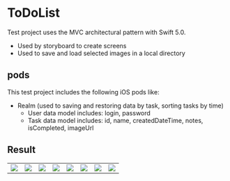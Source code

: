 # ToDoList
Test project uses the MVС architectural pattern with Swift 5.0.
  - Used by storyboard to create screens
  - Used to save and load selected images in a local directory
## pods
This test project includes the following iOS pods like:
  - Realm (used to saving and restoring data by task, sorting tasks by time)
    - User data model includes: login, password
    - Task data model includes: id, name, createdDateTime, notes, isCompleted, imageUrl

## Result

<table>
  <tr>
    <td>
      <img src="https://raw.githubusercontent.com/rusellkhx/Images/main/ToDoListLogin.png"/>
    </td>
    <td>
      <img src="https://raw.githubusercontent.com/rusellkhx/Images/main/ToDoListRegistration.png"/>
    </td>
    <td>
      <img src="https://raw.githubusercontent.com/rusellkhx/Images/main/ToDoListWarning_wrong_registration.png"/>
    </td>
    <td>
      <img src="https://raw.githubusercontent.com/rusellkhx/Images/main/ToDoListWarning_wrong_registration2.png"/>
    </td>
    <td>
      <img src="https://raw.githubusercontent.com/rusellkhx/Images/main/ToDoListTasks.png"/>
    </td>
    <td>
      <img src="https://raw.githubusercontent.com/rusellkhx/Images/main/ToDoListDetailTasksv2.png"/>
    </td>
    <td>
      <img src="https://raw.githubusercontent.com/rusellkhx/Images/main/ToDoListTakeFotoForTaskOrDelete.png"/>
    </td>
    <td>
      <img src="https://raw.githubusercontent.com/rusellkhx/Images/main/ToDoListResourceFoto.png"/>
    </td>
  </tr>
</table>
